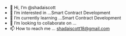 - 👋 Hi, I’m @shadaiscott
- 👀 I’m interested in ...Smart Contract Development
- 🌱 I’m currently learning ...Smart Contract Development
- 💞️ I’m looking to collaborate on ...
- 📫 How to reach me ... shadaiscott18@gmail.com

<!---
shadaiscott/shadaiscott is a ✨ special ✨ repository because its `README.md` (this file) appears on your GitHub profile.
You can click the Preview link to take a look at your changes.
--->
